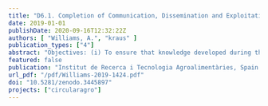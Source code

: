 ```yaml
---
title: "D6.1. Completion of Communication, Dissemination and Exploitation Plan"
date: 2019-01-01
publishDate: 2020-09-16T12:32:22Z
authors: [ "Williams, A.", "kraus" ]
publication_types: ["4"]
abstract: "Objectives: (i) To ensure that knowledge developed during the project is properly captured and dissemination is effectively targeted and carried out systematically (ii) To promote a continuous knowledge exchange and transfer for project outcomes with interested stakeholders beyond the consortium (iii) To formulate fact based policy recommendations that stimulate the transition towards a circular economy (iv) To create public awareness concerning the need for a circular economy and the actions required to move towards its realisation"
featured: false
publication: "Institut de Recerca i Tecnologia Agroalimentàries, Spain [10.5281/zenodo.3445897](https://doi.org/10.5281/zenodo.3445897)"
url_pdf: "/pdf/Williams-2019-1424.pdf"
doi: "10.5281/zenodo.3445897"
projects: ["circularagro"]
---
```


